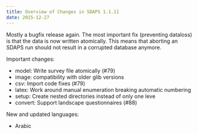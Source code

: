 ```yaml
---
title: Overview of Changes in SDAPS 1.1.11
date: 2015-12-27
---
```

Mostly a bugfix release again. The most important fix (preventing dataloss) is that the data is now written atomically. This means that aborting an SDAPS run should not result in a corrupted database anymore.
<!--more-->

Important changes:

- model: Write survey file atomically (#79)
- image: compatibility with older glib versions
- csv: Import code fixes (#79)
- latex: Work around manual enumeration breaking automatic numbering
- setup: Create nested directories instead of only one leve
- convert: Support landscape questionnaires (#88)

New and updated languages:

- Arabic
